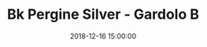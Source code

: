 ---
title: Bk Pergine Silver - Gardolo B
date: 2018-12-16 15:00:00
squadra-a: Bc Gardolo B
punteggio-a: 
squadra-b: Bk Pergine Silver
punteggio-b: 
partite/squadra: under-18-18-19
luogo: Palestra ''Garbari''
categoria: under 18
---